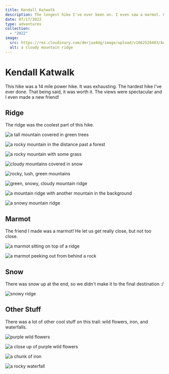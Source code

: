 ```yaml
---
title: Kendall Katwalk
description: The longest hike I've ever been on. I even saw a marmot. Checkout the pics!
date: 07/17/2022
type: adventures
collection:
  - "2022"
image:
  src: https://res.cloudinary.com/dmrjua4dg/image/upload/v1662528403/Adventure%20Blog/kendall-katwalk/ridge-2.jpg
  alt: a cloudy mountain ridge
---
```

# Kendall Katwalk

This hike was a 14 mile power hike. It was exhausting. The hardest hike I've ever done. That being said, it was worth it. The views were spectacular and I even made a new friend!

## Ridge

The ridge was the coolest part of this hike.

![a tall mountain covered in green trees](https://res.cloudinary.com/dmrjua4dg/image/upload/v1662528268/Adventure%20Blog/kendall-katwalk/mountain-1.jpg "a tall mountain covered in green trees")

![a rocky mountain in the distance past a forest](https://res.cloudinary.com/dmrjua4dg/image/upload/v1662528293/Adventure%20Blog/kendall-katwalk/mountain-2.jpg "a rocky mountain in the distance past a forest")

![a rocky mountain with some grass](https://res.cloudinary.com/dmrjua4dg/image/upload/v1662528345/Adventure%20Blog/kendall-katwalk/mountain-3.jpg "a rocky mountain with some grass")

![cloudy mountains covered in snow](https://res.cloudinary.com/dmrjua4dg/image/upload/v1662528319/Adventure%20Blog/kendall-katwalk/ridge-1.jpg "cloudy mountains covered in snow")

![rocky, lush, green mountains](https://res.cloudinary.com/dmrjua4dg/image/upload/v1662528403/Adventure%20Blog/kendall-katwalk/ridge-2.jpg "rocky, lush, green mountains")

![green, snowy, cloudy mountain ridge](https://res.cloudinary.com/dmrjua4dg/image/upload/v1662528498/Adventure%20Blog/kendall-katwalk/ridge-3.jpg "green, snowy, cloudy mountain ridge")

![a mountain ridge with another mountain in the background](https://res.cloudinary.com/dmrjua4dg/image/upload/v1662528567/Adventure%20Blog/kendall-katwalk/ridge-4.jpg "a mountain ridge with another mountain in the background")

![a snowy mountain ridge](https://res.cloudinary.com/dmrjua4dg/image/upload/v1662528644/Adventure%20Blog/kendall-katwalk/ridge-5.jpg "a snowy mountain ridge")

## Marmot

The friend I made was a marmot! He let us get really close, but not too close.

![a marmot sitting on top of a ridge](https://res.cloudinary.com/dmrjua4dg/image/upload/v1662528534/Adventure%20Blog/kendall-katwalk/marmot-1.jpg "a marmot sitting on top of a ridge")

![a marmot peeking out from behind a rock](https://res.cloudinary.com/dmrjua4dg/image/upload/v1662528602/Adventure%20Blog/kendall-katwalk/marmot-2.jpg "a marmot peeking out from behind a rock")

## Snow

There was snow up at the end, so we didn't make it to the final destination :/

![snowy ridge](https://res.cloudinary.com/dmrjua4dg/image/upload/v1662528672/Adventure%20Blog/kendall-katwalk/ridge-6.jpg "snowy ridge")

## Other Stuff

There was a lot of other cool stuff on this trail: wild flowers, iron, and waterfalls.

![purple wild flowers](https://res.cloudinary.com/dmrjua4dg/image/upload/v1662528374/Adventure%20Blog/kendall-katwalk/wild-flower-1.jpg "purple wild flowers")

![a close up of purple wild flowers](https://res.cloudinary.com/dmrjua4dg/image/upload/v1662528466/Adventure%20Blog/kendall-katwalk/wild-flower-2.jpg "a close up of purple wild flowers")

![a chunk of iron](https://res.cloudinary.com/dmrjua4dg/image/upload/v1662528430/Adventure%20Blog/kendall-katwalk/iron-1.jpg "a chunk of iron")

![a rocky waterfall](https://res.cloudinary.com/dmrjua4dg/image/upload/v1662528234/Adventure%20Blog/kendall-katwalk/waterfall-1.jpg "a rocky waterfall")